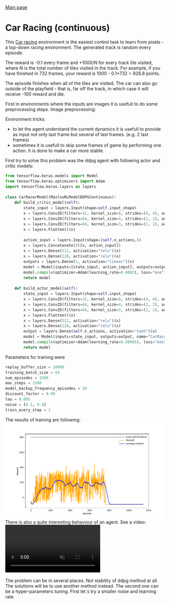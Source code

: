 <a href="/gym">Main page</a>
# Car Racing (continuous)
This [Car racing](https://www.gymlibrary.ml/environments/box2d/car_racing/) environment 
is the easiest control task to learn from pixels - a top-down racing environment. 
The generated track is random every episode.

The reward is -0.1 every frame and +1000/N for every track tile visited,
where N is the total number of tiles visited in the track. For example,
if you have finished in 732 frames, your reward is 1000 - 0.1*732 = 926.8 points.

The episode finishes when all of the tiles are visited. 
The car can also go outside of the playfield - that is, far off the track, 
in which case it will receive -100 reward and die.

First in environments where the inputs are images it is usefull to do some preprocessing steps.
Image preprocessing:

Environment tricks:
- to let the agent understand the current dynamics it is usefull to provide as input not only last frame but 
several of last frames. (e.g. 2 last frames)
- sometimes it is usefull to skip some frames of game by performing one action. It is done to make a car more stable.

First try to solve this problem was the ddpg agent with following actor and critic models:
```python
from tensorflow.keras.models import Model
from tensorflow.keras.optimizers import Adam
import tensorflow.keras.layers as layers

class CarRacerModel(MaslouRLModelDDPGContinuous):
    def build_critic_model(self):
        state_input = layers.Input(shape=self.input_shape)
        x = layers.Conv2D(filters=32, kernel_size=8, strides=(4, 4), activation="relu", data_format='channels_first')(state_input)
        x = layers.Conv2D(filters=64, kernel_size=4, strides=(2, 2), activation="relu", data_format='channels_first')(x)
        x = layers.Conv2D(filters=64, kernel_size=3, strides=(1, 1), activation="relu", data_format='channels_first')(x)
        x = layers.Flatten()(x)

        action_input = layers.Input(shape=(self.n_actions,))
        x = layers.Concatenate()([x, action_input])
        x = layers.Dense(512, activation="relu")(x)
        x = layers.Dense(128, activation="relu")(x)
        outputs = layers.Dense(1, activation="linear")(x)
        model = Model(inputs=[state_input, action_input], outputs=outputs, name="CarRacer_critic")
        model.compile(optimizer=Adam(learning_rate=0.0002), loss="mse")
        return model

    def build_actor_model(self):
        state_input = layers.Input(shape=self.input_shape)
        x = layers.Conv2D(filters=32, kernel_size=8, strides=(4, 4), activation="relu", data_format='channels_first')(state_input)
        x = layers.Conv2D(filters=64, kernel_size=4, strides=(2, 2), activation="relu", data_format='channels_first')(x)
        x = layers.Conv2D(filters=64, kernel_size=3, strides=(1, 1), activation="relu", data_format='channels_first')(x)
        x = layers.Flatten()(x)
        x = layers.Dense(512, activation="relu")(x)
        x = layers.Dense(128, activation="relu")(x)
        output = layers.Dense(self.n_actions, activation="tanh")(x)
        model = Model(inputs=state_input, outputs=output, name="CarRacer_actor")
        model.compile(optimizer=Adam(learning_rate=0.00005), loss="mse")
        return model
```
Parameters for training were
```python
replay_buffer_size = 10000
training_batch_size = 64
num_episodes = 1500
max_steps = 1500
model_backup_frequency_episodes = 50
discount_factor = 0.99
tau = 0.005
noise = [0.1, 0.4]
train_every_step = 1
```
The results of training are following:
![training_results_1.png](training_results_1.png)
There is also a quite interesting behaviour of an agent. See a video:
<video src="car_racer_drift.mp4" data-canonical-src="https://user-images.githubusercontent.com/169707/126715420-991ad821-9ac8-4b66-b79e-e0966e0f3a89.mp4" controls="controls" muted="muted" class="d-block rounded-bottom-2 width-fit" style="max-height:640px;">

The problem can be in several places. Not stability of ddpg method at all. The solutions will be to use
another method instead. The second one can be a hyper-parameters tuning.
First let`s try a smaller noise and learning rate.